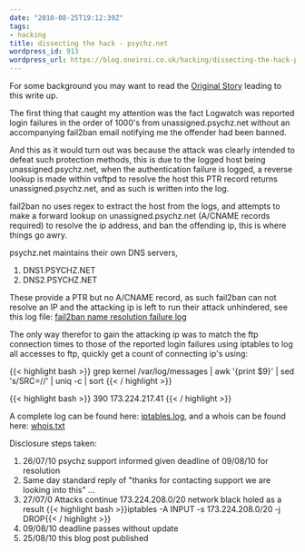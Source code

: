 ```yaml
---
date: "2010-08-25T19:12:39Z"
tags:
- hacking
title: dissecting the hack - psychz.net
wordpress_id: 913
wordpress_url: https://blog.oneiroi.co.uk/hacking/dissecting-the-hack-psychz-net
---
```

For some background you may want to read the <a href="https://blog.oneiroi.co.uk/hacking/when-fail2ban-fails-to-ban-dissecting-the-hack">Original Story</a> leading to this write up.

The first thing that caught my attention was the fact Logwatch was reported login failures in the order of 1000's from unassigned.psychz.net without an accompanying fail2ban email notifying me the offender had been banned.

And this as it would turn out was because the attack was clearly intended to defeat such protection methods, this is due to the logged host being unassigned.psychz.net, when the authentication failure is logged, a reverse lookup is made within vsftpd to resolve the host this PTR record returns unassigned.psychz.net, and as such is written into the log.

fail2ban no uses regex to extract the host from the logs, and attempts to make a forward lookup on unassigned.psychz.net (A/CNAME records required) to resolve the ip address, and ban the offending ip, this is where things go awry.

psychz.net maintains their own DNS servers,
<ol>
	<li>DNS1.PSYCHZ.NET</li>
	<li>DNS2.PSYCHZ.NET</li>
</ol>
These provide a PTR but no A/CNAME record, as such fail2ban can not resolve an IP and the attacking ip is left to run their attack unhindered, see this log file: <a href="https://blog.oneiroi.co.uk/psychz-260710/fail2ban-grep.log">fail2ban name resolution failure log</a>

The only way therefor to gain the attacking ip was to match the ftp connection times to those of the reported login failures using iptables to log all accesses to ftp, quickly get a count of connecting ip's using:

{{< highlight bash >}}
grep kernel /var/log/messages | awk '{print $9}' | sed 's/SRC=//' | uniq -c | sort
{{< / highlight >}}

{{< highlight bash >}}
390 173.224.217.41
{{< / highlight >}}

A complete log can be found here: <a href="https://blog.oneiroi.co.uk/psychz-260710/iptables.log">iptables.log</a>, and a whois can be found here: <a href="https://blog.oneiroi.co.uk/uploads/2010/08/whois.txt">whois.txt</a>

Disclosure steps taken:
<ol>
	<li>26/07/10 psychz support informed given deadline of 09/08/10 for resolution</li>
	<li>Same day standard reply of "thanks for contacting support we are looking into this" ...</li>
	<li>27/07/0 Attacks continue 173.224.208.0/20 network black holed as a result
{{< highlight bash >}}iptables -A INPUT -s 173.224.208.0/20 -j DROP{{< / highlight >}}
</li>
	<li>09/08/10 deadline passes without update</li>
	<li>25/08/10 this blog post published</li>
</ol>
